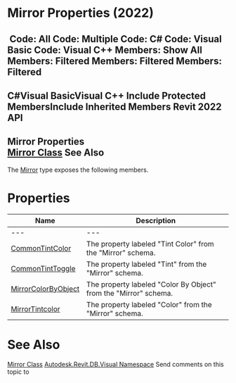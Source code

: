 # Mirror Properties (2022)

﻿
 Code: All Code: Multiple Code: C# Code: Visual Basic Code: Visual C++  Members: Show All Members: Filtered Members: Filtered Members: Filtered   
---  
C#Visual BasicVisual C++
Include Protected MembersInclude Inherited Members
Revit 2022 API  
---  
Mirror Properties  
[Mirror Class](33b7a72f-3540-6c87-02aa-84699737f431.md "Mirror Class") See Also  
---  
The [Mirror](33b7a72f-3540-6c87-02aa-84699737f431.md "Mirror Class") type exposes the following members.
# Properties
| Name | Description |
| --- | --- |
| --- | --- | --- |
| [CommonTintColor](2db42e4a-dd06-8d72-3198-8527c70d2d26.md "CommonTintColor Property") | The property labeled "Tint Color" from the "Mirror" schema. |
| [CommonTintToggle](cf99b544-7884-b3f7-963c-883b0b71e4fc.md "CommonTintToggle Property") | The property labeled "Tint" from the "Mirror" schema. |
| [MirrorColorByObject](802921a5-2f13-ed30-e3cc-7def3fdb9b85.md "MirrorColorByObject Property") | The property labeled "Color By Object" from the "Mirror" schema. |
| [MirrorTintcolor](dcb703ca-aae0-214e-c003-ad5d9c68ac6d.md "MirrorTintcolor Property") | The property labeled "Color" from the "Mirror" schema. |

# See Also
[Mirror Class](33b7a72f-3540-6c87-02aa-84699737f431.md "Mirror Class")
[Autodesk.Revit.DB.Visual Namespace](f5a10581-6ac2-be19-0e32-f87d05bc8b83.md "Autodesk.Revit.DB.Visual Namespace")
Send comments on this topic to 